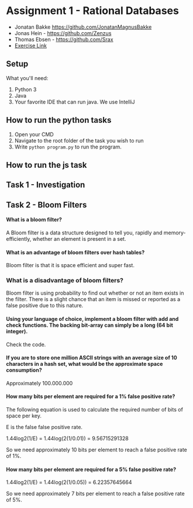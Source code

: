 # Assignment 1 - Rational Databases
- Jonatan Bakke https://github.com/JonatanMagnusBakke
- Jonas Hein - https://github.com/Zenzus
- Thomas Ebsen - https://github.com/Srax 
- [Exercise Link](misc/Assignment.pdf)


## Setup
What you'll need:
1. Python 3
2. Java
3. Your favorite IDE that can run java. We use IntelliJ

## How to run the python tasks
1. Open your CMD
2. Navigate to the root folder of the task you wish to run
3. Write `python program.py` to run the program.

## How to run the js task

## Task 1 - Investigation

## Task 2 - Bloom Filters
#### What is a bloom filter?  
A Bloom filter is a data structure designed to tell you, rapidly and memory-efficiently, whether an element is present in a set.  
  
#### What is an advantage of bloom filters over hash tables?
Bloom filter is that it is space efficient and super fast.

### What is a disadvantage of bloom filters?
Bloom filter is using probability to find out whether or not an item exists in the filter. There is a slight chance that an item is missed or reported as a false positive due to this nature.

####  Using your language of choice, implement a bloom filter with add and check functions. The backing bit-array can simply be a long (64 bit integer).
Check the code.

#### If you are to store one million ASCII strings with an average size of 10 characters in a hash set, what would be the approximate space consumption?
Approximately 100.000.000

#### How many bits per element are required for a 1% false positive rate?
The following equation is used to calculate the required number of bits of space per key.  

E is the false false positive rate.  
  

 1.44log2(1/E) = 1.44log(2(1/0.01)) = 9.56715291328  

 So we need approximately 10 bits per element to reach a false positive rate of 1%.  

 ####  How many bits per element are required for a 5% false positive rate?  
 1.44log2(1/E) = 1.44log(2(1/0.05)) = 6.22357645664  
 
So we need approximately 7 bits per element to reach a false positive rate of 5%.  